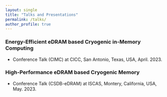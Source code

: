 ```yaml
---
layout: single
title: "Talks and Presentations"
permalink: /talks/
author_profile: true
---
```


### Energy-Efficient eDRAM based Cryogenic in-Memory Computing 
* Conference Talk (CIMC) at CICC, San Antonio, Texas, USA, April. 2023.

### High-Performance eDRAM based Cryogenic Memory
* Conference Talk (CSDB-eDRAM) at ISCAS, Montery, California, USA, May. 2023.
